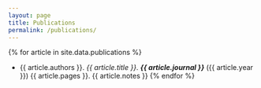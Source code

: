 ```yaml
---
layout: page
title: Publications
permalink: /publications/
---
```


{% for article in site.data.publications %}
- {{ article.authors }}. *{{ article.title }}*. ***{{ article.journal }}*** ({{ article.year }}) {{ article.pages }}. {{ article.notes }}
{% endfor %}


